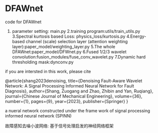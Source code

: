 # DFAWnet
code for DFAWnet  
1. parameter setting: main.py
2.training program:utils/train_utils.py
3.Spectral kurtosis based Loss: physics_loss/kurtosis.py
4.Energy-based channel (scale) selection layer (attention weighting layer):paper_model/weighting_layer.py 
5.The whole DFAWnet:paper_model/DFWnet.py
6.Fused 1/2/3 wavelet convolution:fusion_modules/fuse_conv_wavelet.py 
7.Dynamic hard thresholding mask:dynconv.py


if you are intersted in this work, please cite

@article{shang2023denoising,
  title={Denoising Fault-Aware Wavelet Network: A Signal Processing Informed Neural Network for Fault Diagnosis},
  author={Shang, Zuogang and Zhao, Zhibin and Yan, Ruqiang},
  journal={Chinese Journal of Mechanical Engineering},
  volume={36},
  number={1},
  pages={9},
  year={2023},
  publisher={Springer}
}

a nueral network constructed under the frame work of signal processing informed neural network (SPINN)

故障感知去噪小波网络: 基于信号处理启发的神经网络框架
